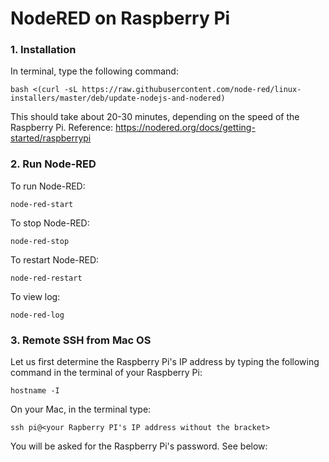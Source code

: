 # NodeRED on Raspberry Pi

### 1. Installation

In terminal, type the following command:
```
bash <(curl -sL https://raw.githubusercontent.com/node-red/linux-installers/master/deb/update-nodejs-and-nodered)
```
This should take about 20-30 minutes, depending on the speed of the Raspberry Pi. Reference: https://nodered.org/docs/getting-started/raspberrypi

### 2. Run Node-RED

To run Node-RED:
```
node-red-start
```

To stop Node-RED:
```
node-red-stop
```

To restart Node-RED:
```
node-red-restart
```

To view log:
```
node-red-log
```

### 3. Remote SSH from Mac OS

Let us first determine the Raspberry Pi's IP address by typing the following command in the terminal of your Raspberry Pi: 
```
hostname -I
```

On your Mac, in the terminal type:
```
ssh pi@<your Rapberry PI's IP address without the bracket>
```
You will be asked for the Raspberry Pi's password. See below:





